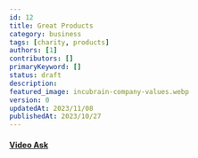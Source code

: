 ```yaml
---
id: 12
title: Great Products
category: business
tags: [charity, products]
authors: [1]
contributors: []
primaryKeyword: []
status: draft
description:
featured_image: incubrain-company-values.webp
version: 0
updatedAt: 2023/11/08
publishedAt: 2023/10/27
---
```


#### [Video Ask](https://www.videoask.com/)
